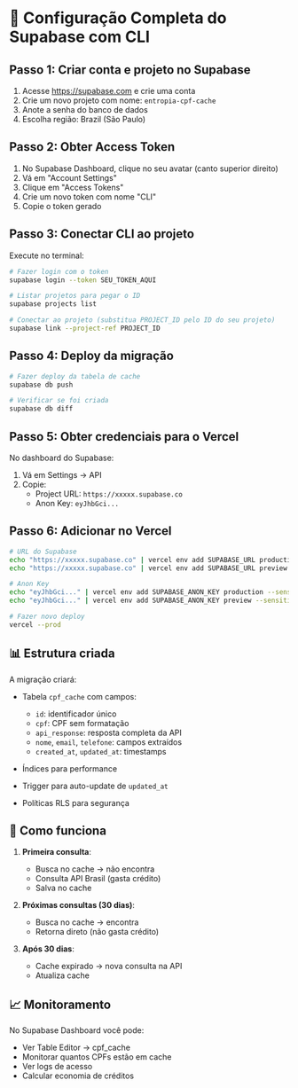 # 🚀 Configuração Completa do Supabase com CLI

## Passo 1: Criar conta e projeto no Supabase

1. Acesse https://supabase.com e crie uma conta
2. Crie um novo projeto com nome: `entropia-cpf-cache`
3. Anote a senha do banco de dados
4. Escolha região: Brazil (São Paulo)

## Passo 2: Obter Access Token

1. No Supabase Dashboard, clique no seu avatar (canto superior direito)
2. Vá em "Account Settings"
3. Clique em "Access Tokens"
4. Crie um novo token com nome "CLI"
5. Copie o token gerado

## Passo 3: Conectar CLI ao projeto

Execute no terminal:

```bash
# Fazer login com o token
supabase login --token SEU_TOKEN_AQUI

# Listar projetos para pegar o ID
supabase projects list

# Conectar ao projeto (substitua PROJECT_ID pelo ID do seu projeto)
supabase link --project-ref PROJECT_ID
```

## Passo 4: Deploy da migração

```bash
# Fazer deploy da tabela de cache
supabase db push

# Verificar se foi criada
supabase db diff
```

## Passo 5: Obter credenciais para o Vercel

No dashboard do Supabase:
1. Vá em Settings → API
2. Copie:
   - Project URL: `https://xxxxx.supabase.co`
   - Anon Key: `eyJhbGci...`

## Passo 6: Adicionar no Vercel

```bash
# URL do Supabase
echo "https://xxxxx.supabase.co" | vercel env add SUPABASE_URL production --sensitive
echo "https://xxxxx.supabase.co" | vercel env add SUPABASE_URL preview --sensitive

# Anon Key
echo "eyJhbGci..." | vercel env add SUPABASE_ANON_KEY production --sensitive
echo "eyJhbGci..." | vercel env add SUPABASE_ANON_KEY preview --sensitive

# Fazer novo deploy
vercel --prod
```

## 📊 Estrutura criada

A migração criará:
- Tabela `cpf_cache` com campos:
  - `id`: identificador único
  - `cpf`: CPF sem formatação
  - `api_response`: resposta completa da API
  - `nome`, `email`, `telefone`: campos extraídos
  - `created_at`, `updated_at`: timestamps

- Índices para performance
- Trigger para auto-update de `updated_at`
- Políticas RLS para segurança

## 🎯 Como funciona

1. **Primeira consulta**:
   - Busca no cache → não encontra
   - Consulta API Brasil (gasta crédito)
   - Salva no cache

2. **Próximas consultas (30 dias)**:
   - Busca no cache → encontra
   - Retorna direto (não gasta crédito)

3. **Após 30 dias**:
   - Cache expirado → nova consulta na API
   - Atualiza cache

## 📈 Monitoramento

No Supabase Dashboard você pode:
- Ver Table Editor → cpf_cache
- Monitorar quantos CPFs estão em cache
- Ver logs de acesso
- Calcular economia de créditos